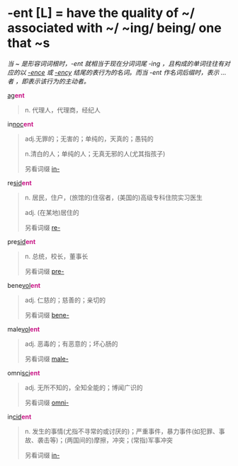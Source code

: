 # -ent [L] = have the quality of ~/ associated with ~/ ~ing/ being/ one that ~s

*当 ~ 是形容词词根时，-ent 就相当于现在分词词尾 -ing ，且构成的单词往往有对应的以 [-ence](-ence.md) 或 [-ency](-ence.md) 结尾的表行为的名词。而当 -ent 作名词后缀时，表示 ...者 ，即表示该行为的主动者。*

[ag](_ag_.md)<b style="color: #C71585;">ent</b>
> n. 代理人，代理商，经纪人

in[noc](_noc_.md)<b style="color: #C71585;">ent</b>
> adj.无罪的；无害的；单纯的，天真的；愚钝的 
>
> n.清白的人；单纯的人；无真无邪的人(尤其指孩子)
>
> 另看词缀 [in-](in-.1.md)

re[sid](_sid_.md)<b style="color: #C71585;">ent</b>
> n. 居民，住户，(旅馆的)住宿者，(美国的)高级专科住院实习医生
>
> adj. (在某地)居住的
>
> 另看词缀 [re-](re-.md)

pre[sid](_sid_.md)<b style="color: #C71585;">ent</b>
> n. 总统，校长，董事长
>
> 另看词缀 [pre-](pre-.md)

bene[vol](_vol_.md)<b style="color: #C71585;">ent</b>
> adj. 仁慈的；慈善的；亲切的
>
> 另看词缀 [bene-](bene-.md)

male[vol](_vol_.md)<b style="color: #C71585;">ent</b>
> adj. 恶毒的；有恶意的；坏心肠的
>
> 另看词缀 [male-](mal-.md)

omni[sci](_sci_.md)<b style="color: #C71585;">ent</b>
> adj. 无所不知的，全知全能的；博闻广识的
>
> 另看词缀 [omni-](omni-.md)

in[cid](_cad_.md)<b style="color: #C71585;">ent</b>
> n. 发生的事情(尤指不寻常的或讨厌的)；严重事件，暴力事件(如犯罪、事故、袭击等)；(两国间的)摩擦，冲突；(常指)军事冲突
>
> 另看词缀 [in-](in-.2.md)